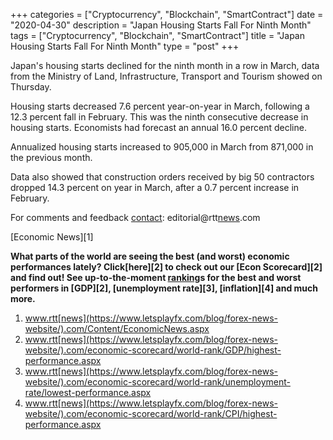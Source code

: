 +++
categories = ["Cryptocurrency", "Blockchain", "SmartContract"]
date = "2020-04-30"
description = "Japan Housing Starts Fall For Ninth Month"
tags = ["Cryptocurrency", "Blockchain", "SmartContract"]
title = "Japan Housing Starts Fall For Ninth Month"
type = "post"
+++

Japan's housing starts declined for the ninth month in a row in March,
data from the Ministry of Land, Infrastructure, Transport and Tourism
showed on Thursday.

Housing starts decreased 7.6 percent year-on-year in March, following a
12.3 percent fall in February. This was the ninth consecutive decrease
in housing starts. Economists had forecast an annual 16.0 percent
decline.

Annualized housing starts increased to 905,000 in March from 871,000 in
the previous month.

Data also showed that construction orders received by big 50 contractors
dropped 14.3 percent on year in March, after a 0.7 percent increase in
February.

For comments and feedback [contact](https://www.playgroundfx.com/contact/): editorial@rtt[news](https://www.letsplayfx.com/blog/forex-news-website/).com

[Economic News][1]

 **What parts of the world are seeing the best (and worst) economic
performances lately? Click[here][2] to check out our [Econ Scorecard][2]
and find out! See up-to-the-moment [ranking](https://www.playgroundfx.com/blog/crypto-exchange-ranking/)s for the best and worst
performers in [GDP][2], [unemployment rate][3], [inflation][4] and much
more.**

   1. www.rtt[news](https://www.letsplayfx.com/blog/forex-news-website/).com/Content/EconomicNews.aspx
   2. www.rtt[news](https://www.letsplayfx.com/blog/forex-news-website/).com/economic-scorecard/world-rank/GDP/highest-performance.aspx
   3. www.rtt[news](https://www.letsplayfx.com/blog/forex-news-website/).com/economic-scorecard/world-rank/unemployment-rate/lowest-performance.aspx
   4. www.rtt[news](https://www.letsplayfx.com/blog/forex-news-website/).com/economic-scorecard/world-rank/CPI/highest-performance.aspx